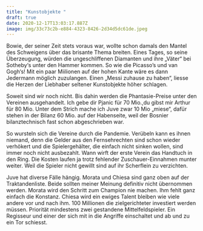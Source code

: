 ```yaml
---
title: "Kunstobjekte "
draft: true
date: 2020-12-17T13:03:17.887Z
image: img/33c73c2b-e884-4323-8426-2d34d5dc61de.jpeg
---
```

Bowie, der seiner Zeit stets voraus war, wollte schon damals den Mantel des Schweigens über das brisante Thema breiten. Eines Tages, so seine Überzeugung, würden die ungeschliffenen Diamanten und ihre „Väter“ bei Sotheby‘s unter den Hammer kommen. So wie die Picasso’s und van Gogh‘s! Mit ein paar Miilionen auf der hohen Kante wäre es dann Jedermann möglich zuzulangen. Einen „Messi zuhause zu haben“, liesse die Herzen der Liebhaber seltener Kunstobjekte höher schlagen.

Soweit sind wir noch nicht. Bis dahin werden die Phantasie-Preise unter den Vereinen ausgehandelt. Ich gebe dir Pjanic für 70 Mio.,du gibst mir Arthur für 80 Mio. Unter dem Strich mache ich Juve zwar 10 Mio „miese“, dafür stehen in der Bilanz 60 Mio. auf der Habenseite, weil der Bosnier bilanztechnisch fast schon abgeschrieben war. 

So wursteln sich die Vereine durch die Pandemie. Verübeln kann es ihnen niemand, denn die Gelder aus den Fernsehrechten sind schon wieder verhökert und die Spielergehälter, die einfach nicht sinken wollen, sind immer noch nicht ausbezahlt. Wann wirft der erste Verein das Handtuch in den Ring. Die Kosten laufen ja trotz fehlender Zuschauer-Einnahmen munter weiter. Weil die Spieler nicht gewillt sind auf ihr Scherflein zu verzichten.

Juve hat diverse Fälle hängig. Morata und Chiesa sind ganz oben auf der Traktandenliste. Beide sollten meiner Meinung definitiv nicht übernommen werden. Morata wird den Schritt zum Champion nie machen. Ihm fehlt ganz einfach die Konstanz. Chiesa wird ein ewiges Talent bleiben wie viele andere vor und nach ihm. 100 Millionen die zielgerichteter investiert werden müssen. Priorität mindestens zwei gestandene Mittelfeldspieler. Ein Regisseur und einer der sich mit in die Angriffe einschaltet und ab und zu ein Tor schiesst.